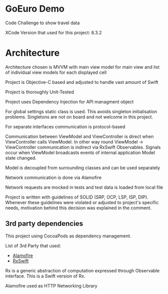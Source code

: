 
# GoEuro Demo
Code Challenge to show travel data

XCode Version that used for this project: 8.3.2 

# Architecture

Architecture chosen is MVVM with main view model for main view and list of individual view models for each displayed cell

Project is Objective-C based and adjusted to handle vast amount of Swift

Project is thoroughly Unit-Tested

Project uses Dependency Injection for API managment object

For global settings static class is used. This avoids singleton initialisation problems. Singletons are not on board and not welcome in this project.

For separate interfaces communication is protocol-based

Communication between ViewModel and ViewController is direct when ViewController calls ViewModel. In other way round ViewModel -> ViewController communication is indirect via RxSwift Observables. Signals occur when ViewModel broadcasts events of internal application Model state changed.

Model is decoupled from surrounding classes and can be used separately

Network communication is done via Alamofire

Network requests are mocked in tests and test data is loaded from local file

Project is written with guidelines of SOLID (SRP, OCP, LSP, ISP, DIP). Whenever these guidelines were violated or adjusted to project's specific needs, motivation behind this decision was explained in the comment.


## 3rd party dependencies

This project using CocoaPods as dependency management.

List of 3rd Party that used: 
* [Alamofire](https://github.com/Alamofire/Alamofire)
* [RxSwift](https://github.com/ReactiveX/RxSwift)

Rx is a generic abstraction of computation expressed through Observable<Element> interface.
This is a Swift version of Rx.

Alamofire used as HTTP Networking Library 

